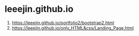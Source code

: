 # leeejin.github.io

1. https://leeejin.github.io/portfolio2/bootstrap2.html
2. https://leeejin.github.io/only_HTML&css/Landing_Page.html
